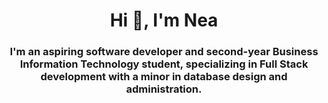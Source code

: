 <h1 align="center">Hi 👋, I'm Nea</h1>
<h3 align="center">I'm an aspiring software developer and second-year Business Information Technology student, specializing in Full Stack development with a minor in database design and administration.</h3>
